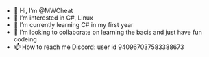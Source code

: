 - 👋 Hi, I’m @MWCheat
- 👀 I’m interested in C#, Linux
- 🌱 I’m currently learning C# in my first year
- 💞️ I’m looking to collaborate on learning the bacis and just have fun codeing
- 📫 How to reach me Discord: user id 940967037583388673

<!---
MWCheat/MWCheat is a ✨ special ✨ repository because its `README.md` (this file) appears on your GitHub profile.
You can click the Preview link to take a look at your changes.
--->

